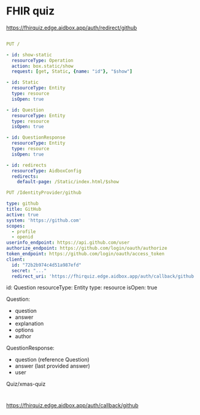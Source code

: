 # FHIR quiz

https://fhirquiz.edge.aidbox.app/auth/redirect/github

```yaml

PUT /

- id: show-static
  resourceType: Operation
  action: box.static/show
  request: [get, Static, {name: "id"}, "$show"]

- id: Static
  resourceType: Entity
  type: resource
  isOpen: true

- id: Question
  resourceType: Entity
  type: resource
  isOpen: true

- id: QuestionResponse
  resourceType: Entity
  type: resource
  isOpen: true

- id: redirects
  resourceType: AidboxConfig
  redirects:
    default-page: /Static/index.html/$show

```


```yaml
PUT /IdentityProvider/github

type: github
title: GitHub
active: true
system: 'https://github.com'
scopes:
  - profile
  - openid
userinfo_endpoint: https://api.github.com/user
authorize_endpoint: https://github.com/login/oauth/authorize
token_endpoint: https://github.com/login/oauth/access_token
client:
  id: "72b2b974c4d51a987efd"
  secret: "..."
  redirect_uri: 'https://fhirquiz.edge.aidbox.app/auth/callback/github'
```


id: Question
resourceType: Entity
type: resource
isOpen: true


Question:
- question
- answer
- explanation
- options
- author


QuestionResponse:
- question (reference Question)
- answer (last provided answer)
- user


Quiz/xmas-quiz


# 

https://fhirquiz.edge.aidbox.app/auth/callback/github




